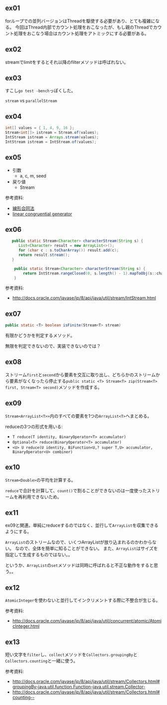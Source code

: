 ## ex01

forループでの並列バージョンはThreadを駆使する必要があり、とても複雑になる。
今回はThread内部でカウント処理をおこなったが、もし親のThreadでカウント処理をおこなう場合はカウント処理をアトミックにする必要がある。

## ex02

streamでlimitをするとそれ以降のfilterメソッドは呼ばれない。

## ex03

すこし`go test -bench`っぽくした。

`stream` vs `parallelStream`

## ex04

```java
int[] values = { 1, 4, 9, 16 };
Stream<int[]> istream = Stream.of(values);
IntStream istream = Arrays.stream(values);
IntStream istream = IntStream.of(values);
```

## ex05

* 引数
  * a, c, m, seed
* 戻り値
  * Stream<Long>

参考資料:

* [線形合同法](http://ja.wikipedia.org/wiki/%E7%B7%9A%E5%BD%A2%E5%90%88%E5%90%8C%E6%B3%95)
* [linear congruential generator](http://en.wikipedia.org/wiki/Linear_congruential_generator)

## ex06

```java
   public static Stream<Character> characterStream(String s) {
      List<Character> result = new ArrayList<>();
      for (char c : s.toCharArray()) result.add(c);
      return result.stream();
   }
```

```java
	public static Stream<Character> characterStream(String s) {
		return IntStream.rangeClosed(0, s.length() - 1).mapToObj(s::charAt);
	}
```

参考資料:

* http://docs.oracle.com/javase/jp/8/api/java/util/stream/IntStream.html

## ex07

```java
public static <T> boolean isFinite(Stream<T> stream)
```

有限かどうかを判定するメソッド。

無限を判定できないので、実装できないのでは？

## ex08

ストリーム`first`と`second`から要素を交互に取り出し、どちらかのストリームから要素がなくなったら停止する`public static <T> Stream<T> zip(Stream<T> first, Stream<T> second)`メソッドを作成する。

## ex09

`Stream<ArrayList<T>>`内のすべての要素を1つの`ArrayList<T>`へまとめる。

reduceの3つの形式を用いる:

* `T reduce(T identity, BinaryOperator<T> accumulator)`
* `Optional<T> reduce(BinaryOperator<T> accumulator)`
* `<U> U reduce(U identity, BiFunction<U,? super T,U> accumulator, BinaryOperator<U> combiner)`

## ex10

`Stream<Double>`の平均を計算する。

`reduce`で合計を計算して、`count()`で割ることができないのは一度使ったストリームを再利用できないため。

## ex11

ex09と関連。単純にreduceするのではなく、並行して`ArrayList`を収集できるようにする。

`ArrayList`のストリームなので、いくつArrayListが放り込まれるのかわからない。
なので、全体を簡単に知ることができない。
また、`ArrayList`はサイズを指定して生成するものではない。。

というか、`ArrayList`の`set`メソッドは同時に呼ばれると不正な動作をすると思う。。

## ex12

`AtomicInteger`を使わないと並行してインクリメントする際に不整合が生じる。

参考資料:

* http://docs.oracle.com/javase/jp/8/api/java/util/concurrent/atomic/AtomicInteger.html

## ex13

短い文字を`filter`し、`collect`メソッドを`Collectors.groupingBy`と`Collectors.counting`と一緒に使う。

参考資料:

* http://docs.oracle.com/javase/jp/8/api/java/util/stream/Collectors.html#groupingBy-java.util.function.Function-java.util.stream.Collector-
* http://docs.oracle.com/javase/jp/8/api/java/util/stream/Collectors.html#counting--
